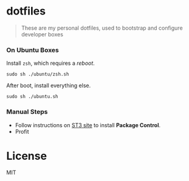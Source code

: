 # dotfiles

> These are my personal dotfiles, used to bootstrap and configure developer boxes

### On Ubuntu Boxes

Install `zsh`, which requires a _reboot_.

````shell
sudo sh ./ubuntu/zsh.sh
````

After boot, install everything else.

```shell
sudo sh ./ubuntu.sh
```

### Manual Steps

- Follow instructions on [ST3 site](https://sublime.wbond.net/installation#ST3) to install **Package Control**.
- Profit

# License

MIT
